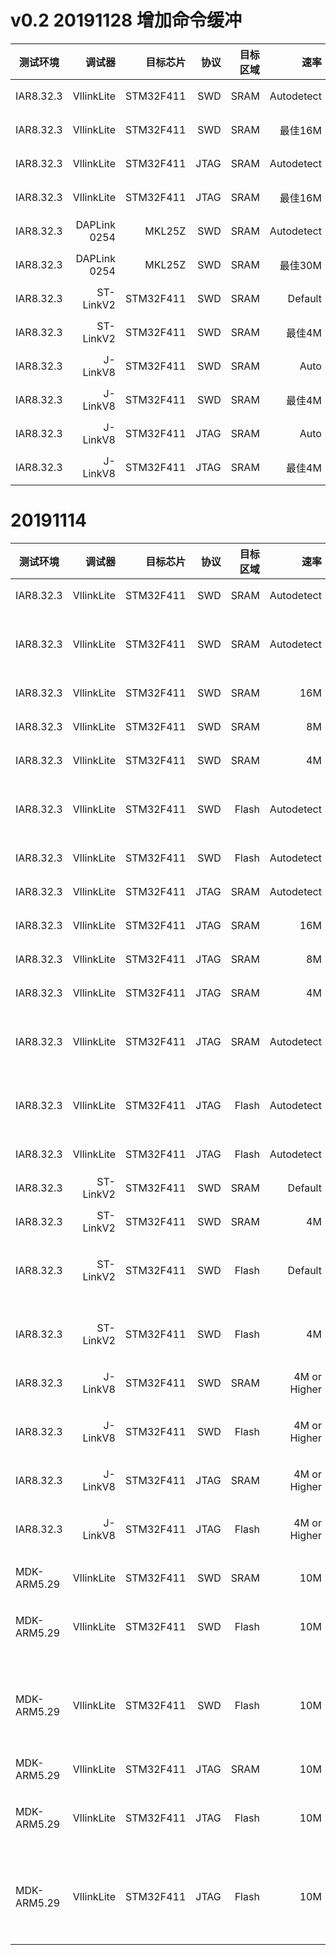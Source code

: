 
# v0.2 20191128 增加命令缓冲
|测试环境|调试器|目标芯片|协议|目标区域|速率|操作|速率
|--------|-----:|-----:|-----:|-----:|-----:|-----:|-----:|
|IAR8.32.3|VllinkLite|STM32F411|SWD|SRAM|Autodetect|写入|271.9KB/s|
|IAR8.32.3|VllinkLite|STM32F411|SWD|SRAM|最佳16M|写入|330.1KB/s|
|IAR8.32.3|VllinkLite|STM32F411|JTAG|SRAM|Autodetect|写入|202.0KB/s|
|IAR8.32.3|VllinkLite|STM32F411|JTAG|SRAM|最佳16M|写入|224.9KB/s|
|IAR8.32.3|DAPLink 0254|MKL25Z|SWD|SRAM|Autodetect|写入|120.5KB/s|
|IAR8.32.3|DAPLink 0254|MKL25Z|SWD|SRAM|最佳30M|写入|177.9KB/s|
|IAR8.32.3|ST-LinkV2|STM32F411|SWD|SRAM|Default|写入|84.1KB/s|
|IAR8.32.3|ST-LinkV2|STM32F411|SWD|SRAM|最佳4M|写入|125.3KB/s|
|IAR8.32.3|J-LinkV8|STM32F411|SWD|SRAM|Auto|写入|88.7KB/s|
|IAR8.32.3|J-LinkV8|STM32F411|SWD|SRAM|最佳4M|写入|146.2KB/s|
|IAR8.32.3|J-LinkV8|STM32F411|JTAG|SRAM|Auto|写入|255.1KB/s|
|IAR8.32.3|J-LinkV8|STM32F411|JTAG|SRAM|最佳4M|写入|263.2KB/s|

# 20191114
|测试环境|调试器|目标芯片|协议|目标区域|速率|操作|速率
|--------|-----:|-----:|-----:|-----:|-----:|-----:|-----:|
|IAR8.32.3|VllinkLite|STM32F411|SWD|SRAM|Autodetect|写入|242.1KB/s|
|IAR8.32.3|VllinkLite|STM32F411|SWD|SRAM|Autodetect|写入+校验|125.2KB/s|
|IAR8.32.3|VllinkLite|STM32F411|SWD|SRAM|16M|写入|295.4KB/s|
|IAR8.32.3|VllinkLite|STM32F411|SWD|SRAM|8M|写入|237.4KB/s|
|IAR8.32.3|VllinkLite|STM32F411|SWD|SRAM|4M|写入|168.9KB/s|
|IAR8.32.3|VllinkLite|STM32F411|SWD|Flash|Autodetect|擦除+写入|36.8KB/s|
|IAR8.32.3|VllinkLite|STM32F411|SWD|Flash|Autodetect|校验|239.7KB/s|
|IAR8.32.3|VllinkLite|STM32F411|JTAG|SRAM|Autodetect|写入|195.6KB/s|
|IAR8.32.3|VllinkLite|STM32F411|JTAG|SRAM|16M|写入|208.2KB/s|
|IAR8.32.3|VllinkLite|STM32F411|JTAG|SRAM|8M|写入|204.8KB/s|
|IAR8.32.3|VllinkLite|STM32F411|JTAG|SRAM|4M|写入|165.2KB/s|
|IAR8.32.3|VllinkLite|STM32F411|JTAG|SRAM|Autodetect|写入+校验|98.6KB/s|
|IAR8.32.3|VllinkLite|STM32F411|JTAG|Flash|Autodetect|擦除+写入|32.21KB/s|
|IAR8.32.3|VllinkLite|STM32F411|JTAG|Flash|Autodetect|校验|201.0KB/s|
|IAR8.32.3|ST-LinkV2|STM32F411|SWD|SRAM|Default|写入|82.3KB/s|
|IAR8.32.3|ST-LinkV2|STM32F411|SWD|SRAM|4M|写入|125.3KB/s|
|IAR8.32.3|ST-LinkV2|STM32F411|SWD|Flash|Default|擦除+写入|26.7KB/s|
|IAR8.32.3|ST-LinkV2|STM32F411|SWD|Flash|4M|擦除+写入|31.0KB/s|
|IAR8.32.3|J-LinkV8|STM32F411|SWD|SRAM|4M or Higher|写入|149.1KB/s|
|IAR8.32.3|J-LinkV8|STM32F411|SWD|Flash|4M or Higher|擦除+写入|31.4KB/s|
|IAR8.32.3|J-LinkV8|STM32F411|JTAG|SRAM|4M or Higher|写入|263.8KB/s|
|IAR8.32.3|J-LinkV8|STM32F411|JTAG|Flash|4M or Higher|擦除+写入|34.1KB/s|
|MDK-ARM5.29|VllinkLite|STM32F411|SWD|SRAM|10M|写入|199.4KB/s|
|MDK-ARM5.29|VllinkLite|STM32F411|SWD|Flash|10M|擦除+写入|26.5KB/s|
|MDK-ARM5.29|VllinkLite|STM32F411|SWD|Flash|10M|擦除+写入+校验|20.2KB/s|
|MDK-ARM5.29|VllinkLite|STM32F411|JTAG|SRAM|10M|写入|174.4KB/s|
|MDK-ARM5.29|VllinkLite|STM32F411|JTAG|Flash|10M|擦除+写入|22.5KB/s|
|MDK-ARM5.29|VllinkLite|STM32F411|JTAG|Flash|10M|擦除+写入+校验|19.2KB/s|
